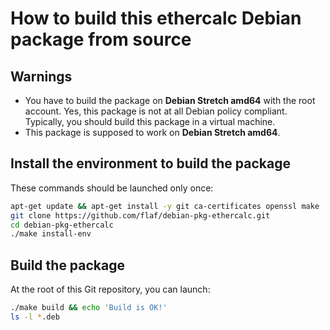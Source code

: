 # How to build this ethercalc Debian package from source

## Warnings

* You have to build the package on **Debian Stretch amd64**
  with the root account. Yes, this package is not at all
  Debian policy compliant. Typically, you should build this
  package in a virtual machine.
* This package is supposed to work on **Debian Stretch amd64**.


## Install the environment to build the package

These commands should be launched only once:

```sh
apt-get update && apt-get install -y git ca-certificates openssl make
git clone https://github.com/flaf/debian-pkg-ethercalc.git
cd debian-pkg-ethercalc
./make install-env
```

## Build the package

At the root of this Git repository, you can launch:

```sh
./make build && echo 'Build is OK!'
ls -l *.deb
```


